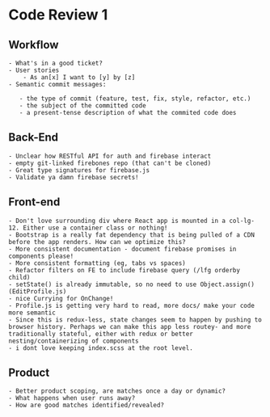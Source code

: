 # Code Review 1

## Workflow
	- What's in a good ticket?
	- User stories
		- As an[x] I want to [y] by [z]
	- Semantic commit messages:

	   - the type of commit (feature, test, fix, style, refactor, etc.)
	   - the subject of the committed code
	   - a present-tense description of what the commited code does 

## Back-End
	- Unclear how RESTful API for auth and firebase interact
	- empty git-linked firebones repo (that can't be cloned)
	- Great type signatures for firebase.js
	- Validate ya damn firebase secrets!

## Front-end
	- Don't love surrounding div where React app is mounted in a col-lg-12. Either use a container class or nothing! 
	- Bootstrap is a really fat dependency that is being pulled of a CDN before the app renders. How can we optimize this?
	- More consistent documentation - document firebase promises in components please!
	- More consistent formatting (eg, tabs vs spaces)
	- Refactor filters on FE to include firebase query (/lfg orderby child)
	- setState() is already immutable, so no need to use Object.assign() (EditProfile.js)
	- nice Currying for OnChange!
	- Profile.js is getting very hard to read, more docs/ make your code more semantic
	- Since this is redux-less, state changes seem to happen by pushing to browser history. Perhaps we can make this app less routey- and more traditionally stateful, either with redux or better nesting/containerizing of components
	- i dont love keeping index.scss at the root level. 

## Product
	- Better product scoping, are matches once a day or dynamic?
	- What happens when user runs away?
	- How are good matches identified/revealed?


